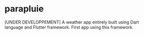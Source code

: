 # parapluie
[UNDER DEVELOPPEMENT] A weather app entirely built using Dart language and Flutter framework. First app using this framework.
